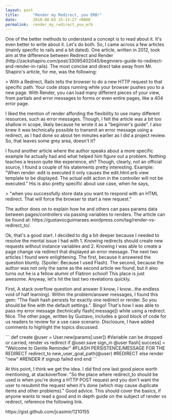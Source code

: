 ```yaml
---
layout: post
title:      "Render my Redirect, you ERB!"
date:       2018-08-03 15:13:27 +0000
permalink:  render_my_redirect_you_erb
---
```



<p>One of the better methods to understand a concept is to read about it. It's even better to write about it. Let's do both. So, I came across a few articles (mainly specific to rails and a bit dated). One article, written in 2012, took aim at the difference between Redirect and Render (http://zackshapiro.com/post/33095402045/beginners-guide-to-redirect-and-render-in-rails). The most concise and direct take away from Mr. Shapiro's article, for me, was the following: </p>
> With a Redirect, Rails tells the browser to do a new HTTP request to that specific path. Your code stops running while your browser pushes you to a new page. With Render, you can load many different pieces of your view, from partials and error messages to forms or even entire pages, like a 404 error page.
<p>I liked the mention of render affording the flexibility to use many different resources, such as error messages. Though, I felt the article was a bit too shallow in scope, likely because he wrote it as a "beginner's guide". I also knew it was technically possible to transmit an error message using a redirect, as I had done so about ten minutes earlier as I did a project review. So, that leaves some grey area, doesn't it?</p>
<p>I found another article where the author speaks about a more specific example he actually had and what helped him figure out a problem. Nothing teaches a lesson quite like experience, eh? Though, clearly, not an official source, I found a couple of his statements pretty interesting. Example: "When render :edit is executed it only causes the edit.html.erb view template to be displayed. The actual edit action in the controller will not be executed." His is also pretty specific about use case, when he says,</p> 
> "when you successfully store data you want to respond with an HTML redirect. That will force the browser to start a new request."
<p>The author does on to explain how he and others can pass params data between pages/controllers via passing variables to renders. The article can be found at: https://gustavocguimaraes.wordpress.com/tag/render-vs-redirect_to/. </p>
<p>Ok, that's a good start. I decided to dig a bit deeper because I needed to resolve the mental issue I had with 1. Knowing redirects should create new requests without instance variables and 2. Knowing I was able to create a page change via redirect that displayed an error message. The next two articles I found were enlightening. The first, because it answered the question bluntly. (Spoiler: Because I used Flash). The second, because the author was not only the same as the second article we found, but it also turns out he is a fellow alumni of Flatiron school! This place is just awesome. Anyway, let's hit the last two revelations quickly.</p>
<p>First, A stack overflow question and answer (I know, I know...the endless void of half learning). Within the problem/answer messages, I found this gem: "The flash hash persists for exactly one redirect or render. So you should be fine with the default settings.". Bingo! That's how I was able to pass my error message (technically flash[:message]) while using a redirect. Nice. The other page, written by Gustavo, includes a good block of code for us readers to review for a use case scenario. Disclosure, I have added comments to highlight the topics discussed.</p>
```
def create
    @user = User.new(params[:user])                                   #Variable can be dropped or carried, render vs redirect
    if @user.save
      sign_in @user   
      flash[:success] = "Welcome to Gentle Reminder"  #FLASH PERSISTENCE/MESSAGE FOR THE REDIRECT
       redirect_to new_user_goal_path(@user)                 #REDIRECT 
    else
      render "new"                                                                        #RENDER if signup failed
    end
  end
```
<p>At this point, I think we get the idea. I did find one last good piece worth mentioning, at stackoverflow: "So the place where redirect_to should be used is when you're doing a HTTP POST request and you don't want the user to resubmit the request when it's done (which may cause duplicate items and other problems)." Good advice. This should cover the basics, if anyone wants to read a good and in depth guide on the subject of render vs redirect, reference the following link.</p>
<p>https://gist.github.com/jcasimir/1210155</p>

